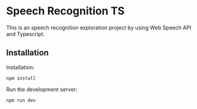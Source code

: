 
# Speech Recognition TS

This is an speech recognition exploration project by using Web Speech API and Typescript.




## Installation 

Installation:

```npm install```

Run the development server:

```npm run dev```
    